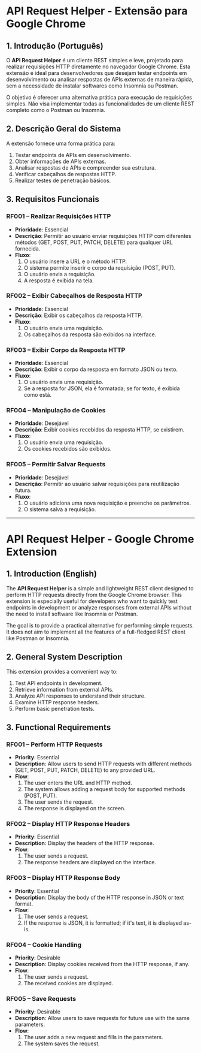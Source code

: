 # API Request Helper - Extensão para Google Chrome

## 1. Introdução (Português)
O **API Request Helper** é um cliente REST simples e leve, projetado para realizar requisições HTTP diretamente no navegador Google Chrome. Esta extensão é ideal para desenvolvedores que desejam testar endpoints em desenvolvimento ou analisar respostas de APIs externas de maneira rápida, sem a necessidade de instalar softwares como Insomnia ou Postman.

O objetivo é oferecer uma alternativa prática para execução de requisições simples. Não visa implementar todas as funcionalidades de um cliente REST completo como o Postman ou Insomnia.

## 2. Descrição Geral do Sistema
A extensão fornece uma forma prática para:
1. Testar endpoints de APIs em desenvolvimento.
2. Obter informações de APIs externas.
3. Analisar respostas de APIs e compreender sua estrutura.
4. Verificar cabeçalhos de respostas HTTP.
5. Realizar testes de penetração básicos.

## 3. Requisitos Funcionais

### RF001 – Realizar Requisições HTTP
- **Prioridade**: Essencial  
- **Descrição**: Permitir ao usuário enviar requisições HTTP com diferentes métodos (GET, POST, PUT, PATCH, DELETE) para qualquer URL fornecida.  
- **Fluxo**:
  1. O usuário insere a URL e o método HTTP.
  2. O sistema permite inserir o corpo da requisição (POST, PUT).
  3. O usuário envia a requisição.
  4. A resposta é exibida na tela.

### RF002 – Exibir Cabeçalhos de Resposta HTTP
- **Prioridade**: Essencial  
- **Descrição**: Exibir os cabeçalhos da resposta HTTP.  
- **Fluxo**:
  1. O usuário envia uma requisição.
  2. Os cabeçalhos da resposta são exibidos na interface.

### RF003 – Exibir Corpo da Resposta HTTP
- **Prioridade**: Essencial  
- **Descrição**: Exibir o corpo da resposta em formato JSON ou texto.  
- **Fluxo**:
  1. O usuário envia uma requisição.
  2. Se a resposta for JSON, ela é formatada; se for texto, é exibida como está.

### RF004 – Manipulação de Cookies
- **Prioridade**: Desejável  
- **Descrição**: Exibir cookies recebidos da resposta HTTP, se existirem.  
- **Fluxo**:
  1. O usuário envia uma requisição.
  2. Os cookies recebidos são exibidos.

### RF005 – Permitir Salvar Requests
- **Prioridade**: Desejável  
- **Descrição**: Permitir ao usuário salvar requisições para reutilização futura.  
- **Fluxo**:
  1. O usuário adiciona uma nova requisição e preenche os parâmetros.
  2. O sistema salva a requisição.

---

# API Request Helper - Google Chrome Extension

## 1. Introduction (English)
The **API Request Helper** is a simple and lightweight REST client designed to perform HTTP requests directly from the Google Chrome browser. This extension is especially useful for developers who want to quickly test endpoints in development or analyze responses from external APIs without the need to install software like Insomnia or Postman.

The goal is to provide a practical alternative for performing simple requests. It does not aim to implement all the features of a full-fledged REST client like Postman or Insomnia.

## 2. General System Description
This extension provides a convenient way to:
1. Test API endpoints in development.
2. Retrieve information from external APIs.
3. Analyze API responses to understand their structure.
4. Examine HTTP response headers.
5. Perform basic penetration tests.

## 3. Functional Requirements

### RF001 – Perform HTTP Requests
- **Priority**: Essential  
- **Description**: Allow users to send HTTP requests with different methods (GET, POST, PUT, PATCH, DELETE) to any provided URL.  
- **Flow**:
  1. The user enters the URL and HTTP method.
  2. The system allows adding a request body for supported methods (POST, PUT).
  3. The user sends the request.
  4. The response is displayed on the screen.

### RF002 – Display HTTP Response Headers
- **Priority**: Essential  
- **Description**: Display the headers of the HTTP response.  
- **Flow**:
  1. The user sends a request.
  2. The response headers are displayed on the interface.

### RF003 – Display HTTP Response Body
- **Priority**: Essential  
- **Description**: Display the body of the HTTP response in JSON or text format.  
- **Flow**:
  1. The user sends a request.
  2. If the response is JSON, it is formatted; if it's text, it is displayed as-is.

### RF004 – Cookie Handling
- **Priority**: Desirable  
- **Description**: Display cookies received from the HTTP response, if any.  
- **Flow**:
  1. The user sends a request.
  2. The received cookies are displayed.

### RF005 – Save Requests
- **Priority**: Desirable  
- **Description**: Allow users to save requests for future use with the same parameters.  
- **Flow**:
  1. The user adds a new request and fills in the parameters.
  2. The system saves the request.
